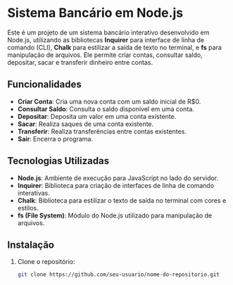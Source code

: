 # Sistema Bancário em Node.js

Este é um projeto de um sistema bancário interativo desenvolvido em Node.js, utilizando as bibliotecas **Inquirer** para interface de linha de comando (CLI), **Chalk** para estilizar a saída de texto no terminal, e **fs** para manipulação de arquivos. Ele permite criar contas, consultar saldo, depositar, sacar e transferir dinheiro entre contas.

## Funcionalidades

- **Criar Conta**: Cria uma nova conta com um saldo inicial de R$0.
- **Consultar Saldo**: Consulta o saldo disponível em uma conta.
- **Depositar**: Deposita um valor em uma conta existente.
- **Sacar**: Realiza saques de uma conta existente.
- **Transferir**: Realiza transferências entre contas existentes.
- **Sair**: Encerra o programa.

## Tecnologias Utilizadas

- **Node.js**: Ambiente de execução para JavaScript no lado do servidor.
- **Inquirer**: Biblioteca para criação de interfaces de linha de comando interativas.
- **Chalk**: Biblioteca para estilizar o texto de saída no terminal com cores e estilos.
- **fs (File System)**: Módulo do Node.js utilizado para manipulação de arquivos.

## Instalação

1. Clone o repositório:
   ```bash
   git clone https://github.com/seu-usuario/nome-do-repositorio.git
